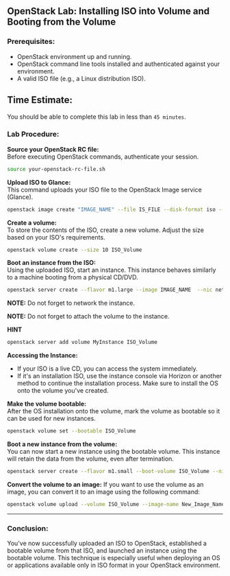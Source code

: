 ## **OpenStack Lab: Installing ISO into Volume and Booting from the Volume**

### **Prerequisites:**
- OpenStack environment up and running.
- OpenStack command line tools installed and authenticated against your environment.
- A valid ISO file (e.g., a Linux distribution ISO).

## Time Estimate:

You should be able to complete this lab in less than `45 minutes`.


### **Lab Procedure:**

**Source your OpenStack RC file:**  
Before executing OpenStack commands, authenticate your session.
```bash
source your-openstack-rc-file.sh
```

**Upload ISO to Glance:**  
This command uploads your ISO file to the OpenStack Image service (Glance).
```bash
openstack image create "IMAGE_NAME" --file IS_FILE --disk-format iso --public
```

**Create a volume:**  
To store the contents of the ISO, create a new volume. Adjust the size based on your ISO's requirements.
```bash
openstack volume create --size 10 ISO_Volume
```

**Boot an instance from the ISO:**  
Using the uploaded ISO, start an instance. This instance behaves similarly to a machine booting from a physical CD/DVD.
```bash
openstack server create --flavor m1.large --image IMAGE_NAME  --nic net-id=Your_Net_ID MyInstance
```
**NOTE:** Do not forget to network the instance.

**NOTE:** Do not forget to attach the volume to the instance.

**HINT**

```bash
openstack server add volume MyInstance ISO_Volume
```


**Accessing the Instance:**
- If your ISO is a live CD, you can access the system immediately.
- If it's an installation ISO, use the instance console via Horizon or another method to continue the installation process. Make sure to install the OS onto the volume you've created.

**Make the volume bootable:**  
After the OS installation onto the volume, mark the volume as bootable so it can be used for new instances.
```bash
openstack volume set --bootable ISO_Volume
```

**Boot a new instance from the volume:**  
You can now start a new instance using the bootable volume. This instance will retain the data from the volume, even after termination.
```bash
openstack server create --flavor m1.small --boot-volume ISO_Volume --nic net-id=Your_Net_ID New_Instance_Name
```

**Convert the volume to an image:**
If you want to use the volume as an image, you can convert it to an image using the following command:
```bash
openstack volume upload --volume ISO_Volume --image-name New_Image_Name
```


---

### **Conclusion:**
You've now successfully uploaded an ISO to OpenStack, established a bootable volume from that ISO, and launched an instance using the bootable volume. This technique is especially useful when deploying an OS or applications available only in ISO format in your OpenStack environment.